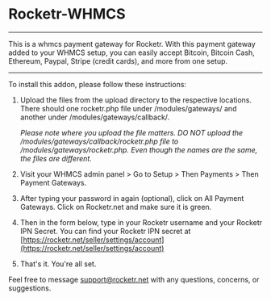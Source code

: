 # Rocketr-WHMCS
---
This is a whmcs payment gateway for Rocketr. With this payment gateway added to your WHMCS setup, you can easily accept Bitcoin, Bitcoin Cash, Ethereum, Paypal, Stripe (credit cards), and more from one setup. 

---

To install this addon, please follow these instructions:

1. Upload the files from the upload directory to the respective locations. There should one rocketr.php file under /modules/gateways/ and another under /modules/gateways/callback/. 

	_Please note where you upload the file matters. DO NOT upload the /modules/gateways/callback/rocketr.php file to /modules/gateways/rocketr.php. Even though the names are the same, the files are different._


2. Visit your WHMCS admin panel > Go to Setup > Then Payments > Then Payment Gateways.

3. After typing your password in again (optional), click on All Payment Gateways. Click on Rocketr.net and make sure it is green.

4. Then in the form below, type in your Rocketr username and your Rocketr IPN Secret. You can find your Rocketr IPN secret at [https://rocketr.net/seller/settings/account](https://rocketr.net/seller/settings/account)

5. That's it. You're all set.


Feel free to message support@rocketr.net with any questions, concerns, or suggestions.
